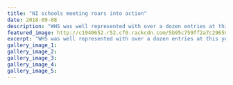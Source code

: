 ```yaml
---
title: "NI schools meeting roars into action"
date: 2018-09-08
description: "WHS was well represented with over a dozen entries at this years NISS's Motocross Champs..."
featured_image: http://c1940652.r52.cf0.rackcdn.com/5b95c759ff2a7c29650001cf/NISS-in-Wanganui.Chronicle-8-sept.gif
excerpt: "WHS was well represented with over a dozen entries at this years NISS's Motocross champs in Wanganui."
gallery_image_1: 
gallery_image_2: 
gallery_image_3: 
gallery_image_4: 
gallery_image_5: 
---
```


